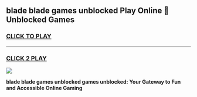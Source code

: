 
## blade blade games unblocked Play Online 👋 Unblocked Games
<h3>
<a href="https://premium.freeplayer.one?title=blade_blade_games_unblocked&ref=19F">CLICK TO PLAY</a></h3>
<hr>

<h3>
<a href="https://premium.freeplayer.one?title=blade_blade_games_unblocked&ref=19F">CLICK 2 PLAY</a>
  
</h3>

<a href="https://premium.freeplayer.one?title=blade_blade_games_unblocked&ref=19F"><img src="https://clearcache.store/games.png"></a>


**blade blade games unblocked games unblocked: Your Gateway to Fun and Accessible Online Gaming**
